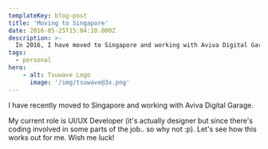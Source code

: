 ```yaml
---
templateKey: blog-post
title: 'Moving to Singapore'
date: 2016-05-25T15:04:10.000Z
description: >-
  In 2016, I have moved to Singapore and working with Aviva Digital Garage.
tags:
  - personal
hero:
    - alt: Tsuwave Logo
      image: '/img/tsuwave@3x.png' 
---
```

I have recently moved to Singapore and working with Aviva Digital Garage.

My current role is UI/UX Developer (it's actually designer but since there's coding involved in some parts of the job.. so why not :p). Let's see how this works out for me. Wish me luck!